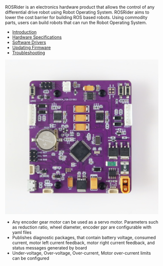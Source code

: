 ROSRider is an electronics hardware product that allows the control of any differential drive robot using Robot Operating System. 
ROSRider aims to lower the cost barrier for building ROS based robots. Using commodity parts, users can build robots that can run the Robot Operating System.

- [Introduction](01_INTRO/README.md)
- [Hardware Specifications](02_HARDWARE/README.md)
- [Software Drivers](03_SOFTWARE/README.md)
- [Updating Firmware](04_FIRMWARE/README.md)
- [Troubleshooting](10_DEBUG/README.md)

[![ROSRider Control Card](/images/ROSRider4D_photo.png)](https://acada.dev/products)

- Any encoder gear motor can be used as a servo motor. Parameters such as reduction ratio, wheel diameter, encoder ppr are configurable with yaml files
- Publishes diagnostic packages, that contain battery voltage, consumed current, motor left current feedback, motor right current feedback, and status messages generated by board
- Under-voltage, Over-voltage, Over-current, Motor over-current limits can be configured


